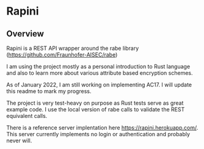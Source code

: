 # Rapini

## Overview

Rapini is a REST API wrapper around the rabe library (https://github.com/Fraunhofer-AISEC/rabe)

I am using the project mostly as a personal introduction to Rust language and also to learn more about various attribute based encryption schemes.

As of January 2022, I am still working on implementing AC17. I will update this readme to mark my progress.

The project is very test-heavy on purpose as Rust tests serve as great example code. I use the local version of rabe calls to validate the REST equivalent calls.

There is a reference server implentation here https://rapini.herokuapp.com/. This server currently implements no login or authentication and probably never will.